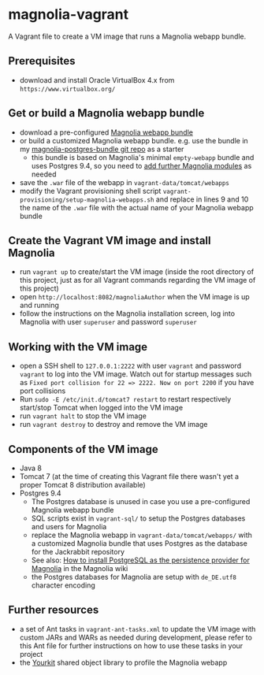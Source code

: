 # magnolia-vagrant

A Vagrant file to create a VM image that runs a Magnolia webapp bundle.

## Prerequisites
- download and install Oracle VirtualBox 4.x from `https://www.virtualbox.org/`

## Get or build a Magnolia webapp bundle
- download a pre-configured [Magnolia webapp bundle](https://documentation.magnolia-cms.com/display/DOCS/Bundles+and+webapps)
- or build a customized Magnolia webapp bundle. e.g. use the bundle in my [magnolia-postgres-bundle git repo](https://github.com/tweckert/magnolia-postgres-bundle) as a starter
   - this bundle is based on Magnolia's minimal `empty-webapp` bundle and uses Postgres 9.4, so you need to [add further Magnolia modules](https://documentation.magnolia-cms.com/display/DOCS/Creating+a+custom+bundle) as needed
- save the `.war` file of the webapp in `vagrant-data/tomcat/webapps`
- modify the Vagrant provisioning shell script `vagrant-provisioning/setup-magnolia-webapps.sh` and replace in lines 9 and 10 the name of the `.war` file with the actual name of your Magnolia webapp bundle

## Create the Vagrant VM image and install Magnolia
- run `vagrant up` to create/start the VM image (inside the root directory of this project, just as for all Vagrant commands regarding the VM image of this project)
- open `http://localhost:8082/magnoliaAuthor` when the VM image is up and running
- follow the instructions on the Magnolia installation screen, log into Magnolia with user `superuser` and password `superuser`

## Working with the VM image
- open a SSH shell to `127.0.0.1:2222` with user `vagrant` and password `vagrant` to log into the VM image. Watch out for startup messages such as `Fixed port collision for 22 => 2222. Now on port 2200` if you have port collisions
- Run `sudo -E /etc/init.d/tomcat7 restart` to restart respectively start/stop Tomcat when logged into the VM image
- run `vagrant halt` to stop the VM image
- run `vagrant destroy` to destroy and remove the VM image

## Components of the VM image
- Java 8
- Tomcat 7 (at the time of creating this Vagrant file there wasn't yet a proper Tomcat 8 distribution available)
- Postgres 9.4 
   - The Postgres database is unused in case you use a pre-configured Magnolia webapp bundle
   - SQL scripts exist in `vagrant-sql/` to setup the Postgres databases and users for Magnolia
   - replace the Magnolia webapp in `vagrant-data/tomcat/webapps/` with a customized Magnolia bundle that uses Postgres as the database for the Jackrabbit repository   
   - See also: [How to install PostgreSQL as the persistence provider for Magnolia](https://wiki.magnolia-cms.com/display/WIKI/How+to+install+PostgreSQL+as+the+persistence+provider+for+Magnolia) in the Magnolia wiki
   - the Postgres databases for Magnolia are setup with `de_DE.utf8` character encoding
   
## Further resources
- a set of Ant tasks in `vagrant-ant-tasks.xml` to update the VM image with custom JARs and WARs as needed during development, please refer to this Ant file for further instructions on how to use these tasks in your project
- the [Yourkit](https://www.yourkit.com/) shared object library to profile the Magnolia webapp